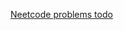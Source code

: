 [Neetcode problems todo](https://docs.google.com/spreadsheets/d/1b1qkrrJksGDtHnfNSw78Bz7a9cQwAxeWkp7NcmJg-cI/edit?usp=sharing)
